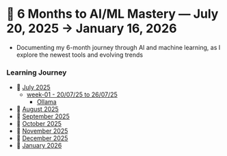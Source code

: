 # 🚀 6 Months to AI/ML Mastery — July 20, 2025 → January 16, 2026 
- Documenting my 6-month journey through AI and machine learning, as I explore the newest tools and evolving trends

### Learning Journey

- 🧠 [July 2025](https://github.com/akilans/ai-ml-in-6-months/tree/main/01-july-2025)
  - [week-01 - 20/07/25 to 26/07/25 ](https://github.com/akilans/ai-ml-in-6-months/tree/main/01-july-2025/week-01)
    - [Ollama](https://github.com/akilans/ai-ml-in-6-months/tree/main/01-july-2025/week-01/ollama)
- 🧠 [August 2025](https://github.com/akilans/ai-ml-in-6-months/tree/main/02-august-2025)
- 🧠 [September 2025](https://github.com/akilans/ai-ml-in-6-months/tree/main/03-september-2025)
- 🧠 [October 2025](https://github.com/akilans/ai-ml-in-6-months/tree/main/04-october-2025)
- 🧠 [November 2025](https://github.com/akilans/ai-ml-in-6-months/tree/main/05-november-2025)
- 🧠 [December 2025](https://github.com/akilans/ai-ml-in-6-months/tree/main/06-december-2025)
- 🧠 [January 2026](https://github.com/akilans/ai-ml-in-6-months/tree/main/07-august-2025)
